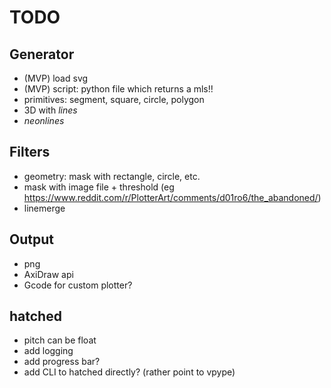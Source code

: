 # TODO

## Generator

- (MVP) load svg
- (MVP) script: python file which returns a mls!!
- primitives: segment, square, circle, polygon
- 3D with _lines_
- _neonlines_

## Filters

- geometry: mask with rectangle, circle, etc.
- mask with image file + threshold (eg https://www.reddit.com/r/PlotterArt/comments/d01ro6/the_abandoned/)
- linemerge

## Output

- png
- AxiDraw api
- Gcode for custom plotter?

 ## hatched
 
 - pitch can be float
 - add logging
 - add progress bar?
 - add CLI to hatched directly? (rather point to vpype)